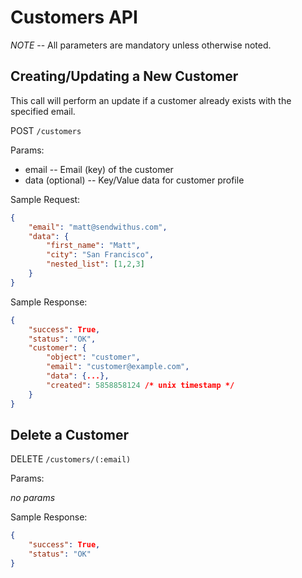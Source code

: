 # Customers API

*NOTE* -- All parameters are mandatory unless otherwise noted.

## Creating/Updating a New Customer

This call will perform an update if a customer already exists with the specified email.

POST `/customers`

Params:

- email       -- Email (key) of the customer
- data (optional)       -- Key/Value data for customer profile

Sample Request:

```json
{
	"email": "matt@sendwithus.com",
	"data": {
		"first_name": "Matt",
		"city": "San Francisco",
		"nested_list": [1,2,3]
	}
}
```

Sample Response:

```json
{
	"success": True,
    "status": "OK",
    "customer": {
		"object": "customer",
        "email": "customer@example.com",
        "data": {...},
        "created": 5858858124 /* unix timestamp */
    }
}
```


## Delete a Customer

DELETE `/customers/(:email)`

Params:

*no params*

Sample Response:

```json
{
	"success": True,
    "status": "OK"
}
```
